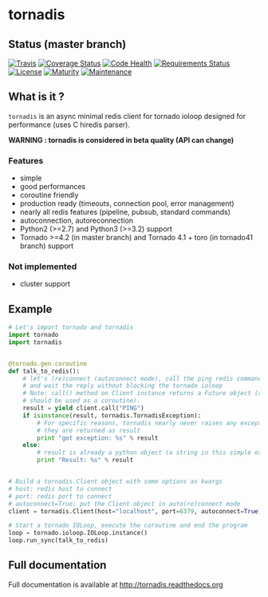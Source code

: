 # tornadis

## Status (master branch)

[![Travis](https://img.shields.io/travis/thefab/tornadis.svg)](https://travis-ci.org/thefab/tornadis)
[![Coverage Status](https://coveralls.io/repos/thefab/tornadis/badge.png)](https://coveralls.io/r/thefab/tornadis)
[![Code Health](https://landscape.io/github/thefab/tornadis/master/landscape.png)](https://landscape.io/github/thefab/tornadis/master)
[![Requirements Status](https://requires.io/github/thefab/tornadis/requirements.png?branch=master)](https://requires.io/github/thefab/tornadis/requirements/?branch=master)
[![License](https://img.shields.io/badge/license-MIT-blue.svg)](https://github.com/thefab/docker-centos-opinionated/blob/master/LICENSE)
[![Maturity](https://img.shields.io/badge/maturity-beta-yellow.svg)](https://github.com/thefab/docker-centos-opinionated)
[![Maintenance](https://img.shields.io/maintenance/yes/2016.svg)](https://github.com/thefab)

## What is it ?

`tornadis` is an async minimal redis client for tornado ioloop designed for performance (uses C hiredis parser).

**WARNING : tornadis is considered in beta quality (API can change)**

### Features

- simple
- good performances
- coroutine friendly
- production ready (timeouts, connection pool, error management)
- nearly all redis features (pipeline, pubsub, standard commands)
- autoconnection, autoreconnection
- Python2 (>=2.7) and Python3 (>=3.2) support
- Tornado >=4.2 (in master branch) and Tornado 4.1 + toro (in tornado41 branch) support

### Not implemented

- cluster support

## Example

```python
# Let's import tornado and tornadis
import tornado
import tornadis


@tornado.gen.coroutine
def talk_to_redis():
    # let's (re)connect (autoconnect mode), call the ping redis command
    # and wait the reply without blocking the tornado ioloop
    # Note: call() method on Client instance returns a Future object (and
    # should be used as a coroutine).
    result = yield client.call("PING")
    if isinstance(result, tornadis.TornadisException):
        # For specific reasons, tornadis nearly never raises any exception
        # they are returned as result
        print "got exception: %s" % result
    else:
        # result is already a python object (a string in this simple example)
        print "Result: %s" % result


# Build a tornadis.Client object with some options as kwargs
# host: redis host to connect
# port: redis port to connect
# autoconnect=True: put the Client object in auto(re)connect mode
client = tornadis.Client(host="localhost", port=6379, autoconnect=True)

# Start a tornado IOLoop, execute the coroutine and end the program
loop = tornado.ioloop.IOLoop.instance()
loop.run_sync(talk_to_redis)
```

## Full documentation

Full documentation is available at http://tornadis.readthedocs.org

